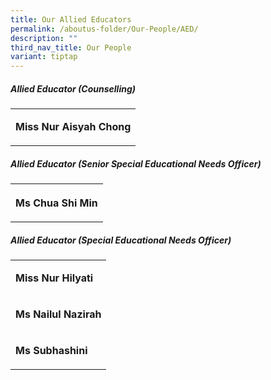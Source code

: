```yaml
---
title: Our Allied Educators
permalink: /aboutus-folder/Our-People/AED/
description: ""
third_nav_title: Our People
variant: tiptap
---
```

<h5>Allied Educator (Counselling)</h5><table><tbody><tr><td rowspan="1" colspan="1"><p><strong>Miss Nur Aisyah Chong</strong></p></td></tr></tbody></table><p></p><h5>Allied Educator (Senior Special Educational Needs Officer)</h5><table><tbody><tr><th rowspan="1" colspan="1"><p>Ms Chua Shi Min</p></th></tr></tbody></table><p></p><h5>Allied Educator (Special Educational Needs Officer)</h5><table><tbody><tr><td rowspan="1" colspan="1"><p><strong>Miss Nur Hilyati</strong></p></td></tr><tr><td rowspan="1" colspan="1"><p><strong>Ms Nailul Nazirah</strong></p></td></tr><tr><td rowspan="1" colspan="1"><p><strong>Ms Subhashini</strong></p></td></tr></tbody></table><p></p>